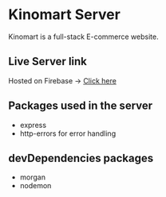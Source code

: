 # Kinomart Server
Kinomart is a full-stack E-commerce website.

## Live Server link
Hosted on Firebase -> [Click here](https://woodpecker-12.web.app/)

## Packages used in the server

* express
* http-errors for error handling

## devDependencies packages

* morgan
* nodemon